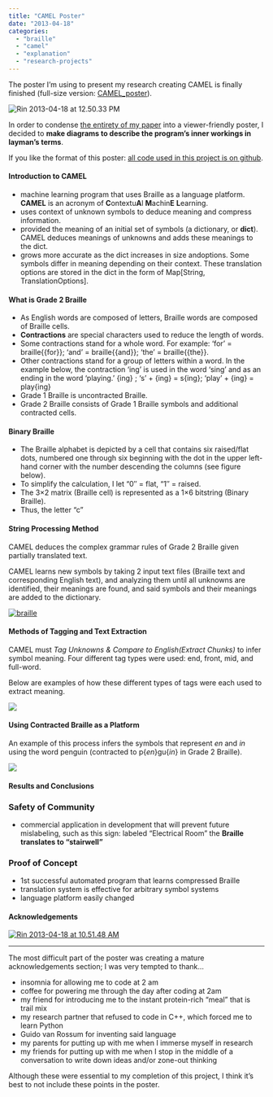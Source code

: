 ```yaml
---
title: "CAMEL Poster"
date: "2013-04-18"
categories: 
  - "braille"
  - "camel"
  - "explanation"
  - "research-projects"
---
```


The poster I’m using to present my research creating CAMEL is finally finished (full-size version: [CAMEL_poster](/wp-content/uploads/2013/04/Ray_CAMEL.pdf)).

![Rin 2013-04-18 at 12.50.33 PM](/wp-content/uploads/2013/04/Rin-2013-04-18-at-12.50.33-PM.png)

In order to condense [the entirety of my paper](/camel-paper/) into a viewer-friendly poster, I decided to **make diagrams to describe the program’s inner workings in layman’s terms**.

If you like the format of this poster: [all code used in this project is on github](https://github.com/catherineray/CAMEL/tree/master/poster).

#### Introduction to CAMEL

- machine learning program that uses Braille as a language platform. **CAMEL** is an acronym of **C**ontextu**A**l **M**achin**E** **L**earning.
- uses context of unknown symbols to deduce meaning and compress information.
- provided the meaning of an initial set of symbols (a dictionary, or **dict**). CAMEL deduces meanings of unknowns and adds these meanings to the dict.
- grows more accurate as the dict increases in size andoptions. Some symbols differ in meaning depending on their context. These translation options are stored in the dict in the form of Map[String, TranslationOptions].

#### What is Grade 2 Braille

- As English words are composed of letters, Braille words are composed of Braille cells.
- **Contractions** are special characters used to reduce the length of words.
- Some contractions stand for a whole word. For example: ‘for’ = braille{{for}}; ‘and’ = braille{{and}}; ‘the’ = braille{{the}}.
- Other contractions stand for a group of letters within a word. In the example below, the contraction ‘ing’ is used in the word ‘sing’ and as an ending in the word ‘playing.’ {ing} ; ‘s’ + {ing} = s{ing}; ‘play’ + {ing} = play{ing}
- Grade 1 Braille is uncontracted Braille.
- Grade 2 Braille consists of Grade 1 Braille symbols and additional contracted cells.

#### Binary Braille

- The Braille alphabet is depicted by a cell that contains six raised/flat dots, numbered one through six beginning with the dot in the upper left-hand corner with the number descending the columns (see figure below).
- To simplify the calculation, I let “0″ = flat, “1″ = raised.
- The 3×2 matrix (Braille cell) is represented as a 1×6 bitstring (Binary Braille).
- Thus, the letter “c”

#### String Processing Method

CAMEL deduces the complex grammar rules of Grade 2 Braille given partially translated text.

CAMEL learns new symbols by taking 2 input text files (Braille text and corresponding English text), and analyzing them until all unknowns are identified, their meanings are found, and said symbols and their meanings are added to the dictionary.

[![braille](/wp-content/uploads/2013/04/braille.png)](/wp-content/uploads/2013/04/braille.png)

#### Methods of Tagging and Text Extraction

CAMEL must _Tag Unknowns & Compare to English(Extract Chunks)_ to infer symbol meaning. Four different tag types were used: end, front, mid, and full-word.

Below are examples of how these different types of tags were each used to extract meaning.

[![](/wp-content/uploads/2013/04/taggtypes1.jpg)](/wp-content/uploads/2013/04/taggtypes1.jpg)

#### Using Contracted Braille as a Platform

An example of this process infers the symbols that represent _en_ and _in_ using the word penguin (contracted to p{_en_}gu{_in_} in Grade 2 Braille).

[![](/wp-content/uploads/2013/04/penguin-6.jpg)](/wp-content/uploads/2013/04/penguin-6.jpg)

#### Results and Conclusions

### Safety of Community

- commercial application in development that will prevent future mislabeling, such as this sign: labeled “Electrical Room” the **Braille translates to “stairwell”**

### Proof of Concept

- 1st successful automated program that learns compressed Braille
- translation system is effective for arbitrary symbol systems
- language platform easily changed

#### Acknowledgements

[![Rin 2013-04-18 at 10.51.48 AM](/wp-content/uploads/2013/04/Rin-2013-04-18-at-10.51.48-AM.png)](/wp-content/uploads/2013/04/Rin-2013-04-18-at-10.51.48-AM.png)

* * *

The most difficult part of the poster was creating a mature acknowledgements section; I was very tempted to thank…

- insomnia for allowing me to code at 2 am
- coffee for powering me through the day after coding at 2am
- my friend for introducing me to the instant protein-rich “meal” that is trail mix
- my research partner that refused to code in C++, which forced me to learn Python
- Guido van Rossum for inventing said language
- my parents for putting up with me when I immerse myself in research
- my friends for putting up with me when I stop in the middle of a conversation to write down ideas and/or zone-out thinking

Although these were essential to my completion of this project, I think it’s best to not include these points in the poster.
